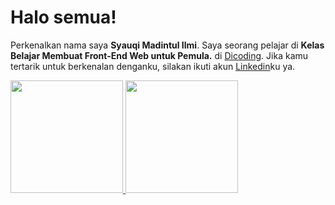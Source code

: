 # Halo semua! 

Perkenalkan nama saya **Syauqi Madintul Ilmi**.
Saya seorang pelajar di **Kelas Belajar Membuat Front-End Web untuk Pemula.** di [Dicoding](https://www.dicoding.com/).
Jika kamu tertarik untuk berkenalan denganku, silakan ikuti akun [Linkedin](https://www.linkedin.com/in/syauqi-madinatul-ilmi/)ku ya.

<p align="left">
<a href="https://github.com/syauqiilmi">
  <img height="180em" src="https://github-readme-stats-eight-theta.vercel.app/api?username=syauqiilmi&show_icons=true&theme=algolia&include_all_commits=true&count_private=true"/>
  <img height="180em" src="https://github-readme-stats-eight-theta.vercel.app/api/top-langs/?username=syauqiilmi&layout=compact&langs_count=8&theme=algolia"/>
</a>
</p>
